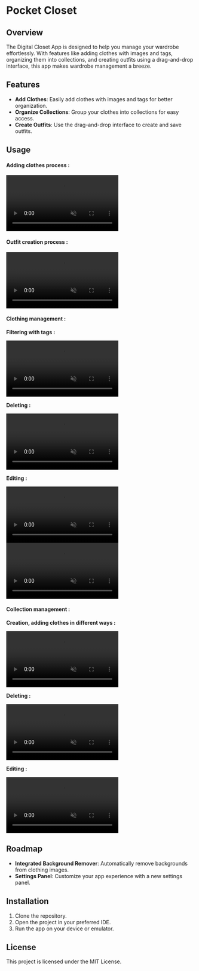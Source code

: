 
# Pocket Closet

## Overview
The Digital Closet App is designed to help you manage your wardrobe effortlessly. With features like adding clothes with images and tags, organizing them into collections, and creating outfits using a drag-and-drop interface, this app makes wardrobe management a breeze.

## Features
- **Add Clothes**: Easily add clothes with images and tags for better organization.
- **Organize Collections**: Group your clothes into collections for easy access.
- **Create Outfits**: Use the drag-and-drop interface to create and save outfits.

## Usage
#### Adding clothes process :
<video controls autoplay loop muted>
  <source src="https://i.imgur.com/3HH7Uu2.mp4" type="video/mp4">
</video>

#### Outfit creation process : 
<video controls autoplay loop muted>
  <source src="https://i.imgur.com/V15gdtW.mp4" type="video/mp4">
</video>

#### Clothing management :
**Filtering with tags :**

<video controls autoplay loop muted>
  <source src="https://i.mgur.com/EQcYo1z.mp4" type="video/mp4">
</video>

**Deleting :**

<video controls autoplay loop muted>
  <source src="https://i.mgur.com/mKKtm8D.mp4" type="video/mp4">
</video>

**Editing :**

<video controls autoplay loop muted>
  <source src="https://i.imgur.com/M3fkn9L.mp4" type="video/mp4">
</video>

<video controls autoplay loop muted>
  <source src="https://i.imgur.com/tACN3DP.mp4" type="video/mp4">
</video>

#### Collection management :
**Creation, adding clothes in different ways :**

<video controls autoplay loop muted>
  <source src="https://i.imgur.com/wkW80jm.mp4" type="video/mp4">
</video>

**Deleting :**

<video controls autoplay loop muted>
  <source src="https://i.imgur.com/BZEW4aH.mp4" type="video/mp4">
</video>

**Editing :**

<video controls autoplay loop muted>
  <source src="https://i.imgur.com/Z9jnlho.mp4" type="video/mp4">
</video>

#### 

## Roadmap
- **Integrated Background Remover**: Automatically remove backgrounds from clothing images.
- **Settings Panel**: Customize your app experience with a new settings panel.

## Installation
1. Clone the repository.
2. Open the project in your preferred IDE.
3. Run the app on your device or emulator.

## License
This project is licensed under the MIT License.
